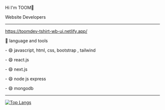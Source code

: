 <div>
  <p>Hi I'm TOOM👋</p>
  <p>Website Developers</p>
</div>

<hr>

<div>
  <a href="https://toomdev-tshirt-wb-ui.netlify.app/" target="_bank">https://toomdev-tshirt-wb-ui.netlify.app/</a>
</div>

<div>
  <p> 🔨 language and tools</p>
  <p>  - 😄 javascript, html, css, bootstrap , tailwind</p>
  <p>  - 😄 react.js</p>
  <p>  - 😄 next.js</p>
  <p>  - 😄 node js express</p>
  <p>  - 😄 mongodb</p>
</div>

<hr>

[![Top Langs](https://github-readme-stats.vercel.app/api/top-langs/?username=toomnineteen&layout=compact&theme=vision-friendly-dark)](https://github.com/anuraghazra/github-readme-stats)



<div></div>
